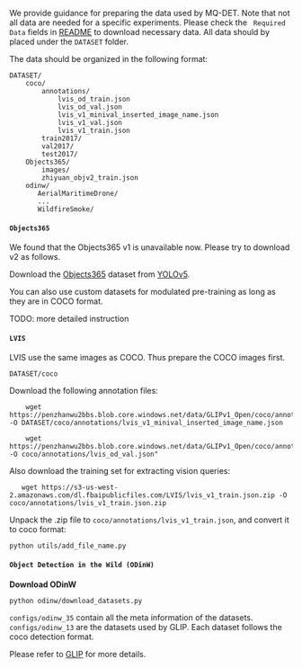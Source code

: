 We provide guidance for preparing the data used by MQ-DET. Note that not all data are needed for a specific experiments. Please check the `` Required Data`` fields in [README](README.md) to download necessary data. All data should by placed under the ``DATASET`` folder.

The data should be organized in the following format:
```
DATASET/
    coco/
        annotations/
            lvis_od_train.json
            lvis_od_val.json
            lvis_v1_minival_inserted_image_name.json
            lvis_v1_val.json
            lvis_v1_train.json
        train2017/
        val2017/
        test2017/
    Objects365/
        images/
        zhiyuan_objv2_train.json
    odinw/
       AerialMaritimeDrone/
       ...
       WildfireSmoke/
```



#### ``Objects365``
We found that the Objects365 v1 is unavailable now. Please try to download v2 as follows.

Download the [Objects365](https://www.objects365.org/overview.html) dataset from [YOLOv5](https://github.com/ultralytics/yolov5/blob/master/data/Objects365.yaml). 

You can also use custom datasets for modulated pre-training as long as they are in COCO format.

TODO: more detailed instruction


#### ``LVIS``
LVIS use the same images as COCO. Thus prepare the COCO images first.

    DATASET/coco

Download the following annotation files:
```
    wget https://penzhanwu2bbs.blob.core.windows.net/data/GLIPv1_Open/coco/annotations/lvis_v1_minival_inserted_image_name.json -O DATASET/coco/annotations/lvis_v1_minival_inserted_image_name.json

    wget https://penzhanwu2bbs.blob.core.windows.net/data/GLIPv1_Open/coco/annotations/lvis_od_val.json -O coco/annotations/lvis_od_val.json"
```
Also download the training set for extracting vision queries:
 ```   
    wget https://s3-us-west-2.amazonaws.com/dl.fbaipublicfiles.com/LVIS/lvis_v1_train.json.zip -O coco/annotations/lvis_v1_train.json.zip
```
Unpack the .zip file to ``coco/annotations/lvis_v1_train.json``, and convert it to coco format:
```
python utils/add_file_name.py
```



#### ``Object Detection in the Wild (ODinW)``

**Download ODinW**
```
python odinw/download_datasets.py
```

``configs/odinw_35`` contain all the meta information of the datasets. ``configs/odinw_13`` are the datasets used by GLIP. Each dataset follows the coco detection format.

Please refer to [GLIP](https://github.com/microsoft/GLIP/tree/main) for more details.